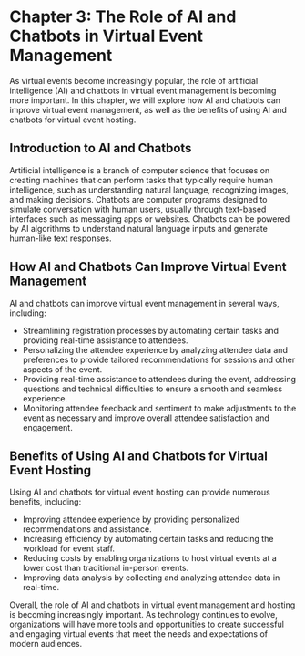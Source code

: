 Chapter 3: The Role of AI and Chatbots in Virtual Event Management
==================================================================

As virtual events become increasingly popular, the role of artificial intelligence (AI) and chatbots in virtual event management is becoming more important. In this chapter, we will explore how AI and chatbots can improve virtual event management, as well as the benefits of using AI and chatbots for virtual event hosting.

Introduction to AI and Chatbots
-------------------------------

Artificial intelligence is a branch of computer science that focuses on creating machines that can perform tasks that typically require human intelligence, such as understanding natural language, recognizing images, and making decisions. Chatbots are computer programs designed to simulate conversation with human users, usually through text-based interfaces such as messaging apps or websites. Chatbots can be powered by AI algorithms to understand natural language inputs and generate human-like text responses.

How AI and Chatbots Can Improve Virtual Event Management
--------------------------------------------------------

AI and chatbots can improve virtual event management in several ways, including:

* Streamlining registration processes by automating certain tasks and providing real-time assistance to attendees.
* Personalizing the attendee experience by analyzing attendee data and preferences to provide tailored recommendations for sessions and other aspects of the event.
* Providing real-time assistance to attendees during the event, addressing questions and technical difficulties to ensure a smooth and seamless experience.
* Monitoring attendee feedback and sentiment to make adjustments to the event as necessary and improve overall attendee satisfaction and engagement.

Benefits of Using AI and Chatbots for Virtual Event Hosting
-----------------------------------------------------------

Using AI and chatbots for virtual event hosting can provide numerous benefits, including:

* Improving attendee experience by providing personalized recommendations and assistance.
* Increasing efficiency by automating certain tasks and reducing the workload for event staff.
* Reducing costs by enabling organizations to host virtual events at a lower cost than traditional in-person events.
* Improving data analysis by collecting and analyzing attendee data in real-time.

Overall, the role of AI and chatbots in virtual event management and hosting is becoming increasingly important. As technology continues to evolve, organizations will have more tools and opportunities to create successful and engaging virtual events that meet the needs and expectations of modern audiences.

